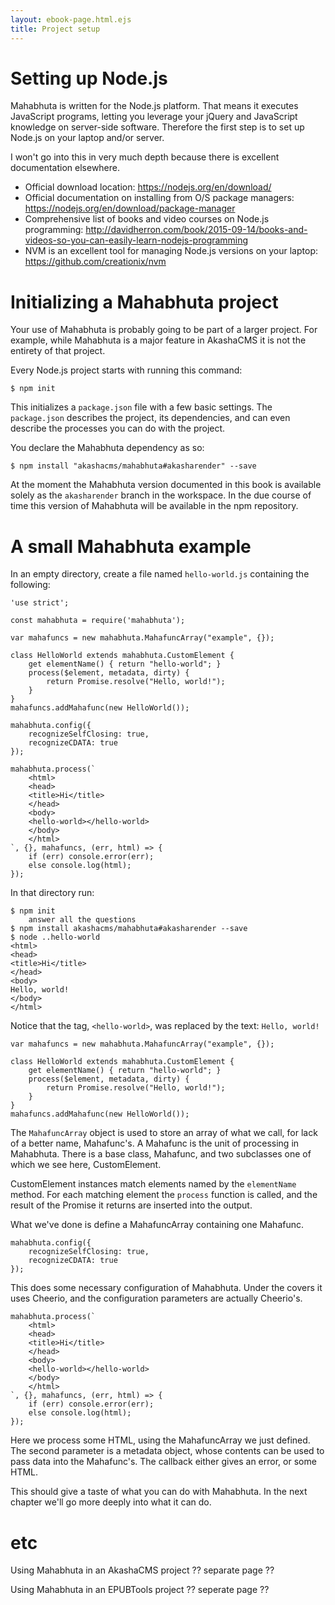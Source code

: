 ```yaml
---
layout: ebook-page.html.ejs
title: Project setup
---
```


# Setting up Node.js

Mahabhuta is written for the Node.js platform.  That means it executes JavaScript programs, letting you leverage your jQuery and JavaScript knowledge on server-side software.  Therefore the first step is to set up Node.js on your laptop and/or server.

I won't go into this in very much depth because there is excellent documentation elsewhere.

* Official download location: https://nodejs.org/en/download/
* Official documentation on installing from O/S package managers: https://nodejs.org/en/download/package-manager
* Comprehensive list of books and video courses on Node.js programming: http://davidherron.com/book/2015-09-14/books-and-videos-so-you-can-easily-learn-nodejs-programming
* NVM is an excellent tool for managing Node.js versions on your laptop: https://github.com/creationix/nvm

# Initializing a Mahabhuta project

Your use of Mahabhuta is probably going to be part of a larger project.  For example, while Mahabhuta is a major feature in AkashaCMS it is not the entirety of that project.

Every Node.js project starts with running this command:

```
$ npm init
```

This initializes a `package.json` file with a few basic settings.  The `package.json` describes the project, its dependencies, and can even describe the processes you can do with the project.

You declare the Mahabhuta dependency as so:

```
$ npm install "akashacms/mahabhuta#akasharender" --save
```

At the moment the Mahabhuta version documented in this book is available solely as the `akasharender` branch in the workspace.  In the due course of time this version of Mahabhuta will be available in the npm repository.

# A small Mahabhuta example

In an empty directory, create a file named `hello-world.js` containing the following:

```
'use strict';

const mahabhuta = require('mahabhuta');

var mahafuncs = new mahabhuta.MahafuncArray("example", {});

class HelloWorld extends mahabhuta.CustomElement {
	get elementName() { return "hello-world"; }
	process($element, metadata, dirty) {
		return Promise.resolve("Hello, world!");
	}
}
mahafuncs.addMahafunc(new HelloWorld());

mahabhuta.config({
    recognizeSelfClosing: true,
    recognizeCDATA: true
});

mahabhuta.process(`
    <html>
    <head>
    <title>Hi</title>
    </head>
    <body>
    <hello-world></hello-world>
    </body>
    </html>
`, {}, mahafuncs, (err, html) => {
    if (err) console.error(err);
    else console.log(html);
});
```

In that directory run:

```
$ npm init
    answer all the questions
$ npm install akashacms/mahabhuta#akasharender --save
$ node ..hello-world
<html>
<head>
<title>Hi</title>
</head>
<body>
Hello, world!
</body>
</html>
```

Notice that the tag, `<hello-world>`, was replaced by the text: `Hello, world!`

```
var mahafuncs = new mahabhuta.MahafuncArray("example", {});

class HelloWorld extends mahabhuta.CustomElement {
	get elementName() { return "hello-world"; }
	process($element, metadata, dirty) {
		return Promise.resolve("Hello, world!");
	}
}
mahafuncs.addMahafunc(new HelloWorld());
```

The `MahafuncArray` object is used to store an array of what we call, for lack of a better name, Mahafunc's.  A Mahafunc is the unit of processing in Mahabhuta.  There is a base class, Mahafunc, and two subclasses one of which we see here, CustomElement.  

CustomElement instances match elements named by the `elementName` method.  For each matching element the `process` function is called, and the result of the Promise it returns are inserted into the output.

What we've done is define a MahafuncArray containing one Mahafunc.

```
mahabhuta.config({
    recognizeSelfClosing: true,
    recognizeCDATA: true
});
```

This does some necessary configuration of Mahabhuta.  Under the covers it uses Cheerio, and the configuration parameters are actually Cheerio's.

```
mahabhuta.process(`
    <html>
    <head>
    <title>Hi</title>
    </head>
    <body>
    <hello-world></hello-world>
    </body>
    </html>
`, {}, mahafuncs, (err, html) => {
    if (err) console.error(err);
    else console.log(html);
});
```

Here we process some HTML, using the MahafuncArray we just defined.  The second parameter is a metadata object, whose contents can be used to pass data into the Mahafunc's.  The callback either gives an error, or some HTML.

This should give a taste of what you can do with Mahabhuta.  In the next chapter we'll go more deeply into what it can do.

# etc

Using Mahabhuta in an AkashaCMS project ?? separate page ??

Using Mahabhuta in an EPUBTools project ?? seperate page ??
